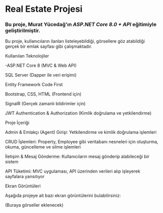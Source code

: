 # Real Estate Projesi

### Bu proje, Murat Yücedağ'ın *ASP.NET Core 8.0 + API* eğitimiyle geliştirilmiştir.

Bu proje, kullanıcıların ilanları listeleyebildiği, görsellere göz atabildiği gerçek bir emlak sayfası gibi çalışmaktadır.

Kullanılan Teknolojiler

-ASP.NET Core 8 (MVC & Web API)

SQL Server (Dapper ile veri erişimi)

Entity Framework Code First

Bootstrap, CSS, HTML (Frontend için)

SignalR (Gerçek zamanlı bildirimler için)

JWT Authentication & Authorization (Kimlik doğrulama ve yetkilendirme)

Proje İçeriği

Admin & Emlakçı (Agent) Girişi: Yetkilendirme ve kimlik doğrulama işlemleri

CRUD İşlemleri: Property, Employee gibi veritabanı nesneleri için oluşturma, okuma, güncelleme ve silme işlemleri

İletişim & Mesaj Gönderme: Kullanıcıların mesaj gönderip alabileceği bir sistem

API Tüketimi: MVC uygulaması, API üzerinden verileri alıp işleyerek sayfalara yansıtıyor

Ekran Görüntüleri

Aşağıda projeye ait bazı ekran görüntülerini bulabilirsiniz:

(Buraya görseller eklenecek)
